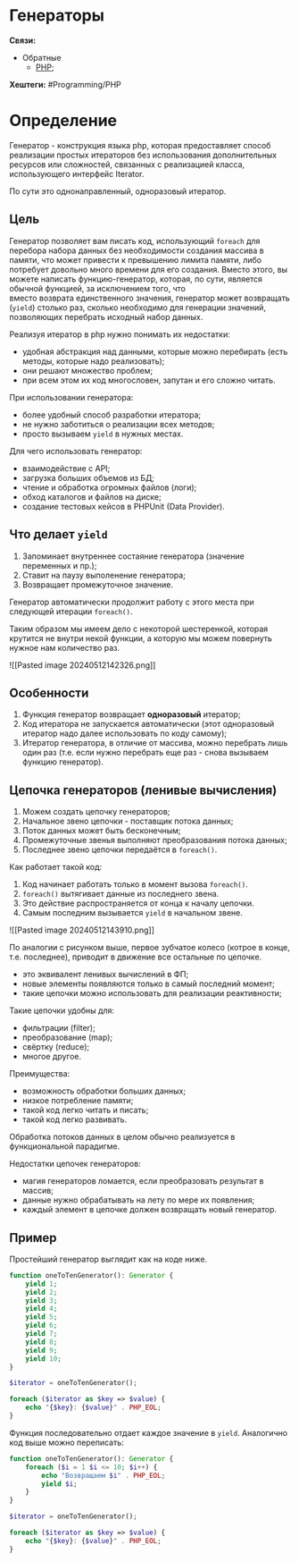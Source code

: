 # Генераторы

**Связи:**
- Обратные
	- [PHP](PHP);

**Хештеги:** #Programming/PHP

# Определение

Генератор - конструкция языка php, которая предоставляет способ реализации простых итераторов без использования дополнительных ресурсов или сложностей, связанных с реализацией класса, использующего интерфейс Iterator.

По сути это однонаправленный, одноразовый итератор.

## Цель

Генератор позволяет вам писать код, использующий `foreach` для перебора набора данных без необходимости создания массива в памяти, что может привести к превышению лимита памяти, либо потребует довольно много времени для его создания. Вместо этого, вы можете написать функцию-генератор, которая, по сути, является обычной функцией, за исключением того, что вместо возврата единственного значения, генератор может возвращать (`yield`) столько раз, сколько необходимо для генерации значений, позволяющих перебрать исходный набор данных.

Реализуя итератор в php нужно понимать их недостатки:
- удобная абстракция над данными, которые можно перебирать (есть методы, которые надо реализовать);
- они решают множество проблем;
- при всем этом их код многословен, запутан и его сложно читать.

При использовании генератора:
- более удобный способ разработки итератора;
- не нужно заботиться о реализации всех методов;
- просто вызываем `yield` в нужных местах.

Для чего использовать генератор:
- взаимодействие с API;
- загрузка больших объемов из БД;
- чтение и обработка огромных файлов (логи);
- обход каталогов и файлов на диске;
- создание тестовых кейсов в PHPUnit (Data Provider).

## Что делает `yield`

1) Запоминает внутреннее состаяние генератора (значение переменных и пр.);
2) Ставит на паузу выполенение генератора;
3) Возвращает промежуточное значение.

Генератор автоматически продолжит работу с этого места при следующей итерации `foreach()`.

Таким образом мы имеем дело с некоторой шестеренкой, которая крутится не внутри  некой функции, а которую мы можем повернуть нужное нам количество раз.

![[Pasted image 20240512142326.png]]

## Особенности

1) Функция генератор возвращает **одноразовый** итератор;
2) Код итератора не запускается автоматически (этот одноразовый итератор надо далее использовать по коду самому);
3) Итератор генератора, в отличие от массива, можно перебрать лишь один раз (т.е. если нужно перебрать еще раз - снова вызываем функцию генератор).

## Цепочка генераторов (ленивые вычисления)

1) Можем создать цепочку генераторов;
2) Начальное звено цепочки - поставщик потока данных;
3) Поток данных может быть бесконечным;
4) Промежуточные звенья выполняют преобразования потока данных;
5) Последнее звено цепочки передаётся в `foreach()`.

Как работает такой код:

1) Код начинает работать только в момент вызова `foreach()`.
2) `foreach()` вытягивает данные из последнего звена.
3) Это действие распространяется от конца к началу цепочки.
4) Самым последним вызывается `yield` в начальном звене.

![[Pasted image 20240512143910.png]]

По аналогии с рисунком выше, первое зубчатое колесо (котрое в конце, т.е. последнее), приводит в движение все остальные по цепочке.

- это эквивалент ленивых вычислений в ФП;
- новые элементы появляются только в самый последний момент;
- такие цепочки можно использовать для реализации реактивности;

Такие цепочки удобны для:
- фильтрации (filter);
- преобразование (map);
- свёртку (reduce);
- многое другое.

Преимущества:
- возможность обработки больших данных;
- низкое потребление памяти;
- такой код легко читать и писать;
- такой код легко развивать.

Обработка потоков данных в целом обычно реализуется в функциональной парадигме.

Недостатки цепочек генераторов:

- магия генераторов ломается, если преобразовать результат в массив;
- данные нужно обрабатывать на лету по мере их появления;
- каждый элемент в цепочке должен возвращать новый генератор.

## Пример

Простейший генератор выглядит как на коде ниже. 

```php
function oneToTenGenerator(): Generator {
	yield 1;
	yield 2;
	yield 3;
	yield 4;
	yield 5;
	yield 6;
	yield 7;
	yield 8;
	yield 9;
	yield 10;
}

$iterator = oneToTenGenerator();

foreach ($iterator as $key => $value) {
	echo "{$key}: {$value}" . PHP_EOL;
}
```

Функция последовательно отдает каждое значение в `yield`. Аналогично код выше можно переписать:

```php
function oneToTenGenerator(): Generator {
	foreach ($i = 1 $i <= 10; $i++) {
		echo "Возвращаем $i" . PHP_EOL;
		yield $i;
	}
}

$iterator = oneToTenGenerator();

foreach ($iterator as $key => $value) {
	echo "{$key}: {$value}" . PHP_EOL;
}
```